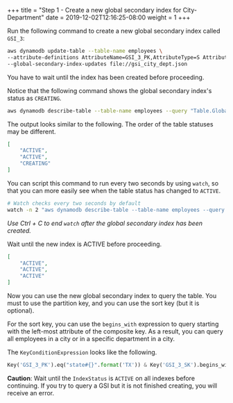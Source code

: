 +++
title = "Step 1 - Create a new global secondary index for City-Department"
date = 2019-12-02T12:16:25-08:00
weight = 1
+++


Run the following command to create a new global secondary index called `GSI_3`:
```bash
aws dynamodb update-table --table-name employees \
--attribute-definitions AttributeName=GSI_3_PK,AttributeType=S AttributeName=GSI_3_SK,AttributeType=S \
--global-secondary-index-updates file://gsi_city_dept.json
```
You have to wait until the index has been created before proceeding.

Notice that the following command shows the global secondary index's status as `CREATING`.
```bash
aws dynamodb describe-table --table-name employees --query "Table.GlobalSecondaryIndexes[].IndexStatus"
```
The output looks similar to the following. The order of the table statuses may be different.
```json
[
    "ACTIVE",
    "ACTIVE",
    "CREATING"
]
```
You can script this command to run every two seconds by using ```watch```, 
so that you can more easily see when the table status has changed to `ACTIVE`.
```bash
# Watch checks every two seconds by default
watch -n 2 "aws dynamodb describe-table --table-name employees --query \"Table.GlobalSecondaryIndexes[].IndexStatus\""
```
*Use Ctrl + C to end `watch` after the global secondary index has been created.*

Wait until the new index is ACTIVE before proceeding.
```json
[
    "ACTIVE",
    "ACTIVE",
    "ACTIVE"
]
```
Now you can use the new global secondary index to query the table. You must to use the partition key, and you can use the sort key (but it is optional).

For the sort key, you can use the `begins_with` expression to query 
starting with the left-most attribute of the composite key. 
As a result, you can query all employees in a city or in a specific department in a city.

The ```KeyConditionExpression``` looks like the following.
```py
Key('GSI_3_PK').eq("state#{}".format('TX')) & Key('GSI_3_SK').begins_with('Austin')
```
**Caution**: Wait until the `IndexStatus` is `ACTIVE` on all indexes before continuing. If you try to query a GSI but it is not finished creating, you will receive an error.

